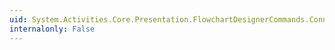 ```yaml
---
uid: System.Activities.Core.Presentation.FlowchartDesignerCommands.ConnectNodesCommand
internalonly: False
---
```

